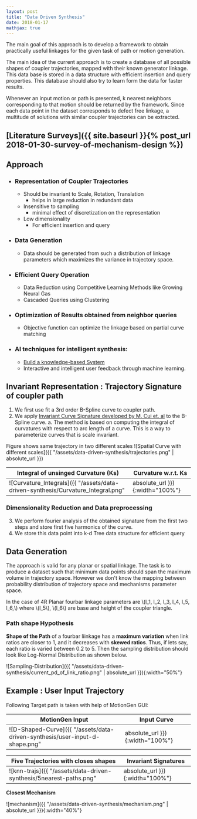 ```yaml
---
layout: post
title: "Data Driven Synthesis"
date: 2018-01-17
mathjax: true
---
```


The main goal of this approach is to develop a framework to obtain practically useful linkages for the given task of path or motion generation.

The main idea of the current approach is to create a database of all possible
shapes of coupler trajectories, mapped with their known generator linkage.
This data base is stored in a data structure with efficient insertion and query
properties.
This database should also try to learn form the data for faster results.

Whenever an input motion or path is presented, k nearest neighbors corresponding to that
motion should be returned by the framework.
Since each data point in the dataset corresponds to defect free linkage, a
multitude of solutions with similar coupler trajectories can be extracted.

## [Literature Surveys]({{ site.baseurl }}{% post_url 2018-01-30-survey-of-mechanism-design %})

## Approach
- ### Representation of Coupler Trajectories
  - Should be invariant to Scale, Rotation, Translation
    - helps in large reduction in redundant data
  - Insensitive to sampling
    - minimal effect of discretization on the representation
  - Low dimensionality
    - For efficient insertion and query
- ### Data Generation
  - Data should be generated from such a distribution of linkage parameters
    which maximizes the variance in trajectory space.
- ### Efficient Query Operation
  - Data Reduction using Competitive Learning Methods like Growing Neural Gas
  - Cascaded Queries using Clustering
- ### Optimization of Results obtained from neighbor queries
  - Objective function can optimize the linkage based on partial curve
    matching
- ### AI techniques for intelligent synthesis:
  - [Build a knowledge-based System](https://en.wikipedia.org/wiki/Knowledge-based_systems)
  - Interactive and intelligent user feedback through machine learning.

## Invariant Representation : Trajectory Signature of coupler path
1. We first use fit a 3rd order B-Spline curve to coupler path.
2. We apply [Invariant Curve Signature developed by M. Cui et. al](http://peterwonka.net/Publications/pdfs/2009.PRL.Ming.CurveMatching2d.Preprint.pdf)
  to the B-Spline curve.
  a. The method is based on computing the integral of curvatures with respect to
  arc length of a curve. This is a way to parameterize curves that is scale invariant.

Figure shows same trajectory in two different scales
![Spatial Curve with different scales]({{ "/assets/data-driven-synthesis/trajectories.png" | absolute_url }})

| Integral of unsinged Curvature (Ks) | Curvature w.r.t. Ks |
|-------|---------|
| ![Curvature_Integrals]({{ "/assets/data-driven-synthesis/Curvature_Integral.png" | absolute_url }}){:width="100%"} | ![Curvatures w.r.t Integral]({{ "/assets/data-driven-synthesis/Signatures.png" | absolute_url }}){:width="100%"}|

### Dimensionality Reduction and Data preprocessing
3. We perform fourier analysis of the obtained signature from the first two
   steps and store first five harmonics of the curve.
4. We store this data point into k-d Tree data structure for efficient query

## Data Generation
The approach is valid for any planar or spatial linkage.
The task is to produce a dataset such that minimum data points should span the maximum volume in
trajectory space.
However we don't know the mapping between probability distribution of trajectory space and mechanisms parameter space.

In the case of 4R Planar fourbar linkage parameters are \\(l_1, l_2, l_3, l_4, l_5, l_6,\\)
where \\(l_5\\), \\(l_6\\) are base and height of the coupler triangle.

### Path shape Hypothesis
__Shape of the Path__ of a fourbar liinkage has a __maximum variation__ when link
ratios are closer to 1, and it decreases with __skewed ratios__.
Thus, if lets say, each ratio is varied between 0.2 to 5.
Then the sampling distribution should look like Log-Normal Distribution as shown
below.

![Sampling-Distribution]({{ "/assets/data-driven-synthesis/current_pd_of_link_ratio.png" | absolute_url }}){:width="50%"}

## Example : User Input Trajectory
Following Target path is taken with help of MotionGen GUI:

| MotionGen Input | Input Curve |
|-------|---------|
| ![D-Shaped-Curve]({{ "/assets/data-driven-synthesis/user-input-d-shape.png" | absolute_url }}){:width="100%"} | ![Query-path]({{ "/assets/data-driven-synthesis/query-path.png" | absolute_url }}){:width="100%"} |

|  Five Trajectories with closes shapes | Invariant Signatures |
|-------|---------|
|![knn-trajs]({{ "/assets/data-driven-synthesis/5nearest-paths.png" | absolute_url }}){:width="100%"}| ![signatures]({{ "/assets/data-driven-synthesis/all-signatures.png" | absolute_url }}){:width="100%"}  |

__Closest Mechanism__

![mechanism]({{ "/assets/data-driven-synthesis/mechanism.png" | absolute_url }}){:width="40%"}


